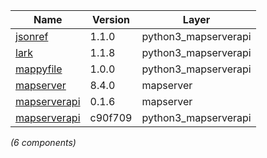 | Name | Version | Layer |
| --- | --- | --- |
| [jsonref](https://pypi.org/project/jsonref) | 1.1.0 | python3_mapserverapi |
| [lark](https://github.com/lark-parser/lark) | 1.1.8 | python3_mapserverapi |
| [mappyfile](http://github.com/geographika/mappyfile) | 1.0.0 | python3_mapserverapi |
| [mapserver](http://mapserver.org) | 8.4.0 | mapserver |
| [mapserverapi](https://github.com/metwork-framework/mapserverapi) | 0.1.6 | mapserver |
| [mapserverapi](https://github.com/metwork-framework/mapserverapi_python) | c90f709 | python3_mapserverapi |

*(6 components)*
